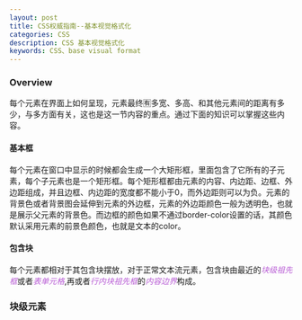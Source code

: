 ```yaml
---
layout: post
title: CSS权威指南--基本视觉格式化
categories: CSS
description: CSS 基本视觉格式化
keywords: CSS、base visual format
---
```


<style type="text/css">
code {color: rgb(135,185,98) !important;}
em {color: rgb(184,92,213) !important;}
</style>

### Overview
  每个元素在界面上如何呈现，元素最终🈶多宽、多高、和其他元素间的距离有多少，与多方面有关，这也是这一节内容的重点。通过下面的知识可以掌握这些内容。


#### 基本框
  每个元素在窗口中显示的时候都会生成一个大矩形框，里面包含了它所有的子元素，每个子元素也是一个矩形框。每个矩形框都由元素的内容、内边距、边框、外边距组成，并且边框、内边距的宽度都不能小于0，而外边距则可以为负。元素的背景色或者背景图会延伸到元素的外边框，元素的外边距颜色一般为透明色，也就是展示父元素的背景色。而边框的颜色如果不通过border-color设置的话，其颜色默认采用元素的前景色颜色，也就是文本的color。


#### 包含块
  每个元素都相对于其包含块摆放，对于正常文本流元素，包含块由最近的*块级祖先框*或者*表单元格*,再或者*行内块祖先框*的*内容边界*构成。

### 块级元素
